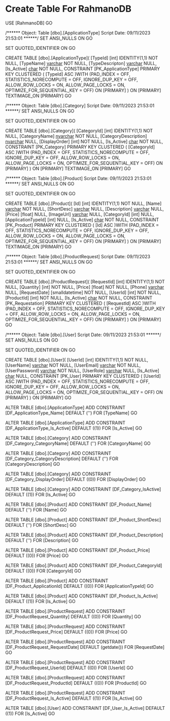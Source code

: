 # Create Table For RahmanoDB
USE [RahmanoDB]
GO

/****** Object:  Table [dbo].[ApplicationType]    Script Date: 09/11/2023 21:53:01 ******/
SET ANSI_NULLS ON
GO

SET QUOTED_IDENTIFIER ON
GO

CREATE TABLE [dbo].[ApplicationType](
	[TypeId] [int] IDENTITY(1,1) NOT NULL,
	[TypeName] [varchar](50) NOT NULL,
	[TypeDescripton] [varchar](max) NULL,
	[Is_Active] [char](1) NOT NULL,
 CONSTRAINT [PK_ApplicationType] PRIMARY KEY CLUSTERED 
(
	[TypeId] ASC
)WITH (PAD_INDEX = OFF, STATISTICS_NORECOMPUTE = OFF, IGNORE_DUP_KEY = OFF, ALLOW_ROW_LOCKS = ON, ALLOW_PAGE_LOCKS = ON, OPTIMIZE_FOR_SEQUENTIAL_KEY = OFF) ON [PRIMARY]
) ON [PRIMARY] TEXTIMAGE_ON [PRIMARY]
GO

/****** Object:  Table [dbo].[Category]    Script Date: 09/11/2023 21:53:01 ******/
SET ANSI_NULLS ON
GO

SET QUOTED_IDENTIFIER ON
GO

CREATE TABLE [dbo].[Category](
	[CategoryId] [int] IDENTITY(1,1) NOT NULL,
	[CategoryName] [nvarchar](150) NOT NULL,
	[CategoryDescription] [nvarchar](max) NULL,
	[DisplayOrder] [int] NOT NULL,
	[Is_Active] [char](1) NOT NULL,
 CONSTRAINT [PK_Category] PRIMARY KEY CLUSTERED 
(
	[CategoryId] ASC
)WITH (PAD_INDEX = OFF, STATISTICS_NORECOMPUTE = OFF, IGNORE_DUP_KEY = OFF, ALLOW_ROW_LOCKS = ON, ALLOW_PAGE_LOCKS = ON, OPTIMIZE_FOR_SEQUENTIAL_KEY = OFF) ON [PRIMARY]
) ON [PRIMARY] TEXTIMAGE_ON [PRIMARY]
GO

/****** Object:  Table [dbo].[Product]    Script Date: 09/11/2023 21:53:01 ******/
SET ANSI_NULLS ON
GO

SET QUOTED_IDENTIFIER ON
GO

CREATE TABLE [dbo].[Product](
	[Id] [int] IDENTITY(1,1) NOT NULL,
	[Name] [varchar](50) NOT NULL,
	[ShortDesc] [varchar](150) NULL,
	[Description] [varchar](max) NULL,
	[Price] [float] NULL,
	[ImageUrl] [varchar](max) NULL,
	[CategoryId] [int] NULL,
	[ApplicationTypeId] [int] NULL,
	[Is_Active] [char](1) NOT NULL,
 CONSTRAINT [PK_Product] PRIMARY KEY CLUSTERED 
(
	[Id] ASC
)WITH (PAD_INDEX = OFF, STATISTICS_NORECOMPUTE = OFF, IGNORE_DUP_KEY = OFF, ALLOW_ROW_LOCKS = ON, ALLOW_PAGE_LOCKS = ON, OPTIMIZE_FOR_SEQUENTIAL_KEY = OFF) ON [PRIMARY]
) ON [PRIMARY] TEXTIMAGE_ON [PRIMARY]
GO

/****** Object:  Table [dbo].[ProductRequest]    Script Date: 09/11/2023 21:53:01 ******/
SET ANSI_NULLS ON
GO

SET QUOTED_IDENTIFIER ON
GO

CREATE TABLE [dbo].[ProductRequest](
	[RequestId] [int] IDENTITY(1,1) NOT NULL,
	[Quantity] [int] NOT NULL,
	[Price] [float] NOT NULL,
	[Phone] [varchar](50) NULL,
	[RequestDate] [smalldatetime] NOT NULL,
	[UserId] [int] NOT NULL,
	[ProductId] [int] NOT NULL,
	[Is_Active] [char](1) NOT NULL,
 CONSTRAINT [PK_Requestation] PRIMARY KEY CLUSTERED 
(
	[RequestId] ASC
)WITH (PAD_INDEX = OFF, STATISTICS_NORECOMPUTE = OFF, IGNORE_DUP_KEY = OFF, ALLOW_ROW_LOCKS = ON, ALLOW_PAGE_LOCKS = ON, OPTIMIZE_FOR_SEQUENTIAL_KEY = OFF) ON [PRIMARY]
) ON [PRIMARY]
GO

/****** Object:  Table [dbo].[User]    Script Date: 09/11/2023 21:53:01 ******/
SET ANSI_NULLS ON
GO

SET QUOTED_IDENTIFIER ON
GO

CREATE TABLE [dbo].[User](
	[UserId] [int] IDENTITY(1,1) NOT NULL,
	[UserName] [varchar](150) NOT NULL,
	[UserEmail] [varchar](150) NOT NULL,
	[UserPassword] [varchar](75) NOT NULL,
	[UserRole] [varchar](10) NULL,
	[Is_Active] [char](1) NULL,
 CONSTRAINT [PK_User] PRIMARY KEY CLUSTERED 
(
	[UserId] ASC
)WITH (PAD_INDEX = OFF, STATISTICS_NORECOMPUTE = OFF, IGNORE_DUP_KEY = OFF, ALLOW_ROW_LOCKS = ON, ALLOW_PAGE_LOCKS = ON, OPTIMIZE_FOR_SEQUENTIAL_KEY = OFF) ON [PRIMARY]
) ON [PRIMARY]
GO

ALTER TABLE [dbo].[ApplicationType] ADD  CONSTRAINT [DF_ApplicationType_Name]  DEFAULT ('') FOR [TypeName]
GO

ALTER TABLE [dbo].[ApplicationType] ADD  CONSTRAINT [DF_ApplicationType_Is_Active]  DEFAULT ((1)) FOR [Is_Active]
GO

ALTER TABLE [dbo].[Category] ADD  CONSTRAINT [DF_Category_CategoryName]  DEFAULT ('') FOR [CategoryName]
GO

ALTER TABLE [dbo].[Category] ADD  CONSTRAINT [DF_Category_CategoryDescription]  DEFAULT ('') FOR [CategoryDescription]
GO

ALTER TABLE [dbo].[Category] ADD  CONSTRAINT [DF_Category_DisplayOrder]  DEFAULT ((0)) FOR [DisplayOrder]
GO

ALTER TABLE [dbo].[Category] ADD  CONSTRAINT [DF_Category_IsActive]  DEFAULT ((1)) FOR [Is_Active]
GO

ALTER TABLE [dbo].[Product] ADD  CONSTRAINT [DF_Product_Name]  DEFAULT ('') FOR [Name]
GO

ALTER TABLE [dbo].[Product] ADD  CONSTRAINT [DF_Product_ShortDesc]  DEFAULT ('') FOR [ShortDesc]
GO

ALTER TABLE [dbo].[Product] ADD  CONSTRAINT [DF_Product_Description]  DEFAULT ('') FOR [Description]
GO

ALTER TABLE [dbo].[Product] ADD  CONSTRAINT [DF_Product_Price]  DEFAULT ((0)) FOR [Price]
GO

ALTER TABLE [dbo].[Product] ADD  CONSTRAINT [DF_Product_CategoryId]  DEFAULT ((0)) FOR [CategoryId]
GO

ALTER TABLE [dbo].[Product] ADD  CONSTRAINT [DF_Product_ApplicationId]  DEFAULT ((0)) FOR [ApplicationTypeId]
GO

ALTER TABLE [dbo].[Product] ADD  CONSTRAINT [DF_Product_Is_Active]  DEFAULT ((1)) FOR [Is_Active]
GO

ALTER TABLE [dbo].[ProductRequest] ADD  CONSTRAINT [DF_ProductRequest_Quantity]  DEFAULT ((0)) FOR [Quantity]
GO

ALTER TABLE [dbo].[ProductRequest] ADD  CONSTRAINT [DF_ProductRequest_Price]  DEFAULT ((0)) FOR [Price]
GO

ALTER TABLE [dbo].[ProductRequest] ADD  CONSTRAINT [DF_ProductRequest_RequestDate]  DEFAULT (getdate()) FOR [RequestDate]
GO

ALTER TABLE [dbo].[ProductRequest] ADD  CONSTRAINT [DF_ProductRequest_UserId]  DEFAULT ((0)) FOR [UserId]
GO

ALTER TABLE [dbo].[ProductRequest] ADD  CONSTRAINT [DF_ProductRequest_ProductId]  DEFAULT ((0)) FOR [ProductId]
GO

ALTER TABLE [dbo].[ProductRequest] ADD  CONSTRAINT [DF_ProductRequest_Is_Active]  DEFAULT ((1)) FOR [Is_Active]
GO

ALTER TABLE [dbo].[User] ADD  CONSTRAINT [DF_User_Is_Active]  DEFAULT ((1)) FOR [Is_Active]
GO


